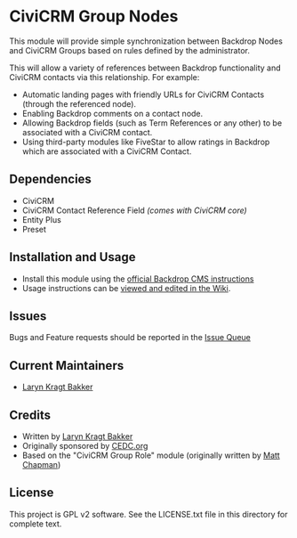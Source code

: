 # CiviCRM Group Nodes

This module will provide simple synchronization between Backdrop Nodes and
CiviCRM Groups based on rules defined by the administrator.

This will allow a variety of references between Backdrop functionality and
CiviCRM contacts via this relationship. For example:
 - Automatic landing pages with friendly URLs for CiviCRM Contacts (through
   the referenced node).
 - Enabling Backdrop comments on a contact node.
 - Allowing Backdrop fields (such as Term References or any other) to be
   associated with a CiviCRM contact.
 - Using third-party modules like FiveStar to allow ratings in Backdrop which
   are associated with a CiviCRM Contact.

## Dependencies
 - CiviCRM
 - CiviCRM Contact Reference Field *(comes with CiviCRM core)*
 - Entity Plus
 - Preset

## Installation and Usage

- Install this module using the [official Backdrop CMS instructions](https://backdropcms.org/guide/modules)
- Usage instructions can be [viewed and edited in the Wiki](https://github.com/backdrop-contrib/civicrm_group_nodes/wiki).

## Issues

Bugs and Feature requests should be reported in the
[Issue Queue](https://github.com/backdrop-contrib/civicrm_group_nodes/issues)

## Current Maintainers

- [Laryn Kragt Bakker](https://github.com/laryn)

## Credits

 - Written by [Laryn Kragt Bakker](https://github.com/laryn)
 - Originally sponsored by [CEDC.org](https://cedc.org)
 - Based on the "CiviCRM Group Role" module (originally written by
   [Matt Chapman](https://drupal.org/user/143172))

## License

This project is GPL v2 software. See the LICENSE.txt file in this directory for
complete text.
